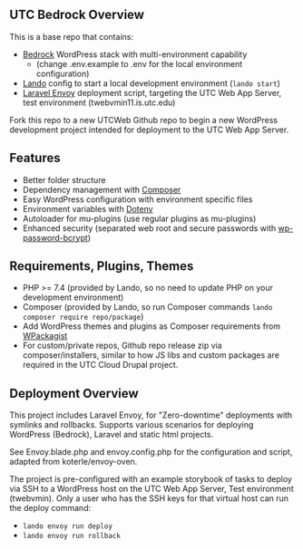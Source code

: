 ## UTC Bedrock Overview

This is a base repo that contains:
- [Bedrock](https://roots.io/docs/bedrock/master/installation/) WordPress stack with multi-environment capability 
  - (change .env.example to .env for the local environment configuration)
- [Lando](http://lando.dev) config to start a local development environment (`lando start`)
- [Laravel Envoy](https://laravel.com/docs/8.x/envoy) deployment script, targeting the UTC Web App Server, test environment (twebvmin11.is.utc.edu)

Fork this repo to a new UTCWeb Github repo to begin a new WordPress development project intended for deployment to the UTC Web App Server.

## Features

- Better folder structure
- Dependency management with [Composer](https://getcomposer.org)
- Easy WordPress configuration with environment specific files
- Environment variables with [Dotenv](https://github.com/vlucas/phpdotenv)
- Autoloader for mu-plugins (use regular plugins as mu-plugins)
- Enhanced security (separated web root and secure passwords with [wp-password-bcrypt](https://github.com/roots/wp-password-bcrypt))

## Requirements, Plugins, Themes

- PHP >= 7.4 (provided by Lando, so no need to update PHP on your development environment)
- Composer (provided by Lando, so run Composer commands `lando composer require repo/package`)
- Add WordPress themes and plugins as Composer requirements from [WPackagist](https://wpackagist.org)
- For custom/private repos, Github repo release zip via composer/installers, similar to how JS libs and custom packages are required in the UTC Cloud Drupal project.

## Deployment Overview

This project includes Laravel Envoy, for "Zero-downtime" deployments with symlinks and rollbacks. Supports various scenarios for deploying WordPress (Bedrock), Laravel and static html projects.

See Envoy.blade.php and envoy.config.php for the configuration and script, adapted from koterle/envoy-oven.

The project is pre-configured with an example storybook of tasks to deploy via SSH to a WordPress host on the UTC Web App Server, Test environment (twebvmin). Only a user who has the SSH keys for that virtual host can run the deploy command:
- `lando envoy run deploy`
- `lando envoy run rollback`
